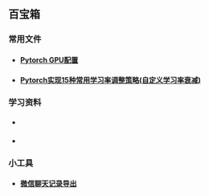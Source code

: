 ## 百宝箱



### 常用文件

- #### [Pytorch GPU配置](https://github.com/XuZeliang2020/Treasure-Box/tree/Pytorch-GPU%E7%89%88%E6%9C%AC%E9%85%8D%E7%BD%AE)

- #### [Pytorch实现15种常用学习率调整策略(自定义学习率衰减)](https://mp.weixin.qq.com/s/3KUkz73he4IOBtQg7tjqLw)




### 学习资料

- ####
  
- #### 


### 小工具
- #### [微信聊天记录导出](https://github.com/XuZeliang2020/Wechat-message-analysis)
